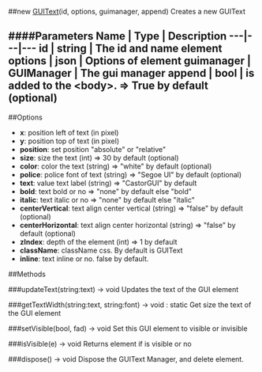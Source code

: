 ##new [GUIText](#)(id, options, guimanager, append)
Creates a new GUIText

####Parameters
Name | Type | Description
---|---|---
**id** | string | The id and name element
**options** | json | Options of element
**guimanager** | GUIManager | The gui manager
**append** | bool | is added to the &lt;body&gt;. =&gt; True by default (optional)
---

##Options

* **x**: position left of text (in pixel)
* **y**: position top of text (in pixel)
* **position**: set position "absolute" or "relative"
* **size**: size the text (int) =&gt; 30 by default (optional)
* **color**: color the text (string) =&gt; "white" by default (optional)
* **police**: police font of text (string) =&gt; "Segoe UI" by default (optional) 
* **text**: value text label (string) =&gt; "CastorGUI" by default
* **bold**: text bold or no =&gt; "none" by default else "bold"
* **italic**: text italic or no =&gt; "none" by default else "italic"
* **centerVertical**: text align center vertical (string) =&gt; "false" by default (optional) 
* **centerHorizontal**: text align center horizontal (string) =&gt; "false" by default (optional) 
* **zIndex**: depth of the element (int) =&gt; 1 by default
* **className**: className css. By default is GUIText
* **inline**: text inline or no. false by default.

##Methods

###updateText(string:text) → void
Updates the text of the GUI element

###getTextWidth(string:text, string:font) → void : static
Get size the text of the GUI element

###setVisible(bool, fad) → void
Set this GUI element to visible or invisible

###isVisible(e) → void
Returns element if is visible or no

###dispose() → void
Dispose the GUIText Manager, and delete element.

